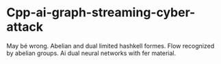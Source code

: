# Cpp-ai-graph-streaming-cyber-attack
May bé wrong. Abelian and dual limited hashkell formes. Flow recognized by abelian groups. Ai dual neural networks with fer material.
